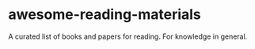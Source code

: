 # awesome-reading-materials
A curated list of books and papers for reading. For knowledge in general.
